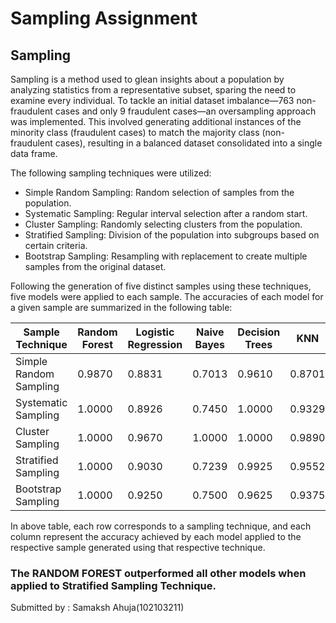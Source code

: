 # Sampling Assignment
## Sampling
Sampling is a method used to glean insights about a population by analyzing statistics from a representative subset, sparing the need to examine every individual. To tackle an initial dataset imbalance—763 non-fraudulent cases and only 9 fraudulent cases—an oversampling approach was implemented. This involved generating additional instances of the minority class (fraudulent cases) to match the majority class (non-fraudulent cases), resulting in a balanced dataset consolidated into a single data frame.

The following sampling techniques were utilized:

- Simple Random Sampling: Random selection of samples from the population.
- Systematic Sampling: Regular interval selection after a random start.
- Cluster Sampling: Randomly selecting clusters from the population.
- Stratified Sampling: Division of the population into subgroups based on certain criteria.
- Bootstrap Sampling: Resampling with replacement to create multiple samples from the original dataset.

Following the generation of five distinct samples using these techniques, five models were applied to each sample. The accuracies of each model for a given sample are summarized in the following table:

| Sample Technique      | Random Forest | Logistic Regression | Naive Bayes      | Decision Trees   | KNN              |
|-----------------------|---------------|---------------------|------------------|------------------|------------------|
| Simple Random Sampling| 0.9870        | 0.8831              | 0.7013           | 0.9610           | 0.8701           |
| Systematic Sampling   | 1.0000        | 0.8926              | 0.7450           | 1.0000           | 0.9329           |
| Cluster Sampling      | 1.0000        | 0.9670              | 1.0000           | 1.0000           | 0.9890           |
| Stratified Sampling   | 1.0000        | 0.9030              | 0.7239           | 0.9925           | 0.9552           |
| Bootstrap Sampling    | 1.0000        | 0.9250              | 0.7500           | 0.9625           | 0.9375           |

In above table, each row corresponds to a sampling technique, and each column represent the accuracy achieved by each model applied to the respective sample generated using that respective technique.
<br>
### The RANDOM FOREST outperformed all other models when applied to Stratified Sampling Technique.

Submitted by : Samaksh Ahuja(102103211)
